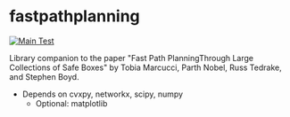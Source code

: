 # fastpathplanning

[![Main Test](https://github.com/cvxgrp/fastpathplanning/actions/workflows/test.yml/badge.svg?branch=main)](https://github.com/cvxgrp/fastpathplanning/actions/workflows/test.yml)

Library companion to the paper "Fast Path PlanningThrough Large Collections of
Safe Boxes" by Tobia Marcucci, Parth Nobel, Russ Tedrake, and Stephen Boyd.


- Depends on cvxpy, networkx, scipy, numpy
  - Optional: matplotlib
